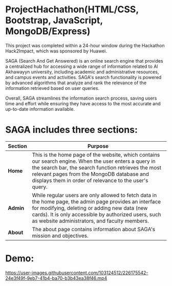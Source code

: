 # ProjectHachathon(HTML/CSS, Bootstrap, JavaScript, MongoDB/Express)

This project was completed within a 24-hour window during the Hackathon Hack2Impact, which was sponsored by Huawei.

SAGA (Search And Get Answered) is an online search engine that provides a centralized hub for accessing a wide range of information related to Al Akhawayyn university, including academic and administrative resources, and campus events and activities. SAGA's search functionality is powered by advanced algorithms that analyze and rank the relevance of the information retrieved based on user queries.

Overall, SAGA streamlines the information search process, saving users time and effort while ensuring they have access to the most accurate and up-to-date information available.

# SAGA includes three sections:
| Section | Purpose |
|---------------------|----------|
| **Home** | This is the home page of the website, which contains our search engine. When the user enters a query in the search bar, the search function retrieves the most relevant pages from the MongoDB database and displays them in order of relevance to the user's query. |
| **Admin** | While regular users are only allowed to fetch data in the home page, the admin page provides an interface for modifying, deleting or adding new data (new cards). It is only accessible by authorized users, such as website administrators, and faculty members. |
| **About** | The about page contains information about SAGA's mission and objectives. |

# Demo:

https://user-images.githubusercontent.com/103124512/226175542-24e3f49f-9eb7-41b4-ba70-b3b43ea38f46.mp4

